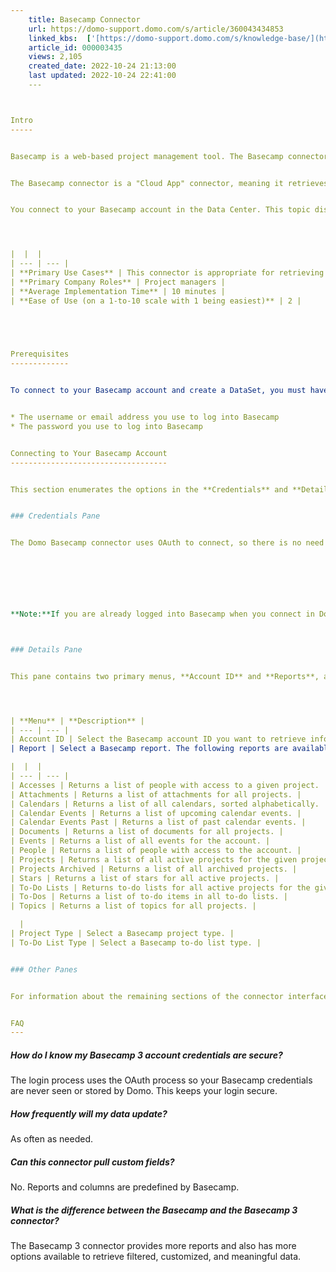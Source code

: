 ```yaml
---
    title: Basecamp Connector
    url: https://domo-support.domo.com/s/article/360043434853
    linked_kbs:  ['[https://domo-support.domo.com/s/knowledge-base/](https://domo-support.domo.com/s/knowledge-base/)', '[https://domo-support.domo.com/s/](https://domo-support.domo.com/s/)', '[https://domo-support.domo.com/s/topic/0TO5w000000ZammGAC](https://domo-support.domo.com/s/topic/0TO5w000000ZammGAC)', '[https://domo-support.domo.com/s/topic/0TO5w000000ZanLGAS](https://domo-support.domo.com/s/topic/0TO5w000000ZanLGAS)', '[https://domo-support.domo.com/s/topic/0TO5w000000ZaoQGAS](https://domo-support.domo.com/s/topic/0TO5w000000ZaoQGAS)', '[https://domo-support.domo.com/s/article/360042926274](https://domo-support.domo.com/s/article/360042926274)', '[https://domo-support.domo.com/s/article/360042926054](https://domo-support.domo.com/s/article/360042926054)', '[https://domo-support.domo.com/s/article/360043434853](https://domo-support.domo.com/s/article/360043434853)', '[https://domo-support.domo.com/s/topic/0TO5w000000ZaoQGAS/api-connectors](https://domo-support.domo.com/s/topic/0TO5w000000ZaoQGAS/api-connectors)', '[https://domo-support.domo.com/s/article/360043429933](https://domo-support.domo.com/s/article/360043429933)', '[https://domo-support.domo.com/s/article/360043429953](https://domo-support.domo.com/s/article/360043429953)', '[https://domo-support.domo.com/s/article/360042925494](https://domo-support.domo.com/s/article/360042925494)', '[https://domo-support.domo.com/s/article/360043429913](https://domo-support.domo.com/s/article/360043429913)', '[https://domo-support.domo.com/s/article/4408174643607](https://domo-support.domo.com/s/article/4408174643607)', '[https://domo-support.domo.com/s/login/](https://domo-support.domo.com/s/login/)']
    article_id: 000003435
    views: 2,105
    created_date: 2022-10-24 21:13:00
    last updated: 2022-10-24 22:41:00
    ---



Intro
-----


Basecamp is a web-based project management tool. The Basecamp connector integrates Domo with Basecamp to extract data from the Basecamp API. You can use this connector to retrieve data about documents, attachments, calendar events, projects, people, and the like. To learn more about the Basecamp API, visit their Github page ([https://github.com/basecamp/bc3-api](https://github.com/basecamp/bc3-api "https://github.com/basecamp/bc3-api")).


The Basecamp connector is a "Cloud App" connector, meaning it retrieves data stored in the cloud. In the Data Center, you can access the connector page for this and other Cloud App connectors by clicking **Cloud App** in the toolbar at the top of the window.


You connect to your Basecamp account in the Data Center. This topic discusses the fields and menus that are specific to the Basecamp connector user interface. General information for adding DataSets, setting update schedules, and editing DataSet information is discussed in [Adding a DataSet Using a Data Connector](/s/article/360042926274 "Adding a DataSet Using a Data Connector").




|  |  |
| --- | --- |
| **Primary Use Cases** | This connector is appropriate for retrieving project status and task and project completion rates. |
| **Primary Company Roles** | Project managers |
| **Average Implementation Time** | 10 minutes |
| **Ease of Use (on a 1-to-10 scale with 1 being easiest)** | 2 |


 


Prerequisites
-------------


To connect to your Basecamp account and create a DataSet, you must have the following:


* The username or email address you use to log into Basecamp
* The password you use to log into Basecamp


Connecting to Your Basecamp Account
-----------------------------------


This section enumerates the options in the **Credentials** and **Details** panes in the Basecamp Connector page. The components of the other panes in this page, **Scheduling** and **Name & Describe Your DataSet**, are universal across most connector types and are discussed in greater length in [Adding a DataSet Using a Data Connector](/s/article/360042926274 "Adding a DataSet Using a Data Connector").


### Credentials Pane


The Domo Basecamp connector uses OAuth to connect, so there is no need to enter credentials within Domo. Click **Connect** (or select **Add Account** if you have existing Basecamp accounts in Domo) to open the Basecamp OAuth screen where you can enter your Basecamp username/email address and password. Once you have entered valid Basecamp credentials and authorized Domo to connect to Basecamp, you can use the same account any time you go to create a new Basecamp DataSet. You can manage connector accounts in the **Accounts** tab in the Data Center. For more information about this tab, see [Managing User Accounts for Connectors](/s/article/360042926054 "Managing User Accounts for Connectors").




 


**Note:**If you are already logged into Basecamp when you connect in Domo, you are authenticated automatically when you click **Add account**. If you want to connect to an account that is different from the one you are logged into, you must first log out of Basecamp.



### Details Pane


This pane contains two primary menus, **Account ID** and **Reports**, along with various other menus which may or may not appear depending on the report type you select.




| **Menu** | **Description** |
| --- | --- |
| Account ID | Select the Basecamp account ID you want to retrieve information for. |
| Report | Select a Basecamp report. The following reports are available:

|  |  |
| --- | --- |
| Accesses | Returns a list of people with access to a given project.  |
| Attachments | Returns a list of attachments for all projects. |
| Calendars | Returns a list of all calendars, sorted alphabetically. |
| Calendar Events | Returns a list of upcoming calendar events. |
| Calendar Events Past | Returns a list of past calendar events. |
| Documents | Returns a list of documents for all projects. |
| Events | Returns a list of all events for the account. |
| People | Returns a list of people with access to the account. |
| Projects | Returns a list of all active projects for the given project type. |
| Projects Archived | Returns a list of all archived projects. |
| Stars | Returns a list of stars for all active projects. |
| To-Do Lists | Returns to-do lists for all active projects for the given list type. |
| To-Dos | Returns a list of to-do items in all to-do lists. |
| Topics | Returns a list of topics for all projects. |

  |
| Project Type | Select a Basecamp project type. |
| To-Do List Type | Select a Basecamp to-do list type. |


### Other Panes


For information about the remaining sections of the connector interface, including how to configure scheduling, retry, and update options, see [Adding a DataSet Using a Data Connector](/s/article/360042926274).  


FAQ
---
```



##### How do I know my Basecamp 3 account credentials are secure?


The login process uses the OAuth process so your Basecamp credentials are never seen or stored by Domo. This keeps your login secure.


##### How frequently will my data update?


As often as needed.


##### Can this connector pull custom fields?


No. Reports and columns are predefined by Basecamp.


##### What is the difference between the Basecamp and the Basecamp 3 connector?


The Basecamp 3 connector provides more reports and also has more options available to retrieve filtered, customized, and meaningful data.

